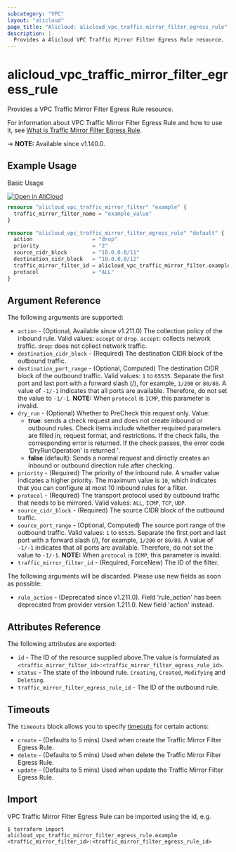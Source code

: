 ```yaml
---
subcategory: "VPC"
layout: "alicloud"
page_title: "Alicloud: alicloud_vpc_traffic_mirror_filter_egress_rule"
description: |-
  Provides a Alicloud VPC Traffic Mirror Filter Egress Rule resource.
---
```


# alicloud_vpc_traffic_mirror_filter_egress_rule

Provides a VPC Traffic Mirror Filter Egress Rule resource. 

For information about VPC Traffic Mirror Filter Egress Rule and how to use it, see [What is Traffic Mirror Filter Egress Rule](https://www.alibabacloud.com/help/doc-detail/261357.htm).

-> **NOTE:** Available since v1.140.0.

## Example Usage

Basic Usage

<div style="display: block;margin-bottom: 40px;"><div class="oics-button" style="float: right;position: absolute;margin-bottom: 10px;">
  <a href="https://api.aliyun.com/terraform?resource=alicloud_vpc_traffic_mirror_filter_egress_rule&exampleId=1874e0f6-cb70-2716-bc9e-aedd5581480ac8b1b550&activeTab=example&spm=docs.r.vpc_traffic_mirror_filter_egress_rule.0.1874e0f6cb&intl_lang=EN_US" target="_blank">
    <img alt="Open in AliCloud" src="https://img.alicdn.com/imgextra/i1/O1CN01hjjqXv1uYUlY56FyX_!!6000000006049-55-tps-254-36.svg" style="max-height: 44px; max-width: 100%;">
  </a>
</div></div>

```terraform
resource "alicloud_vpc_traffic_mirror_filter" "example" {
  traffic_mirror_filter_name = "example_value"
}

resource "alicloud_vpc_traffic_mirror_filter_egress_rule" "default" {
  action                   = "drop"
  priority                 = "2"
  source_cidr_block        = "10.0.0.0/11"
  destination_cidr_block   = "10.0.0.0/12"
  traffic_mirror_filter_id = alicloud_vpc_traffic_mirror_filter.example.id
  protocol                 = "ALL"
}
```

## Argument Reference

The following arguments are supported:
* `action` - (Optional, Available since v1.211.0) The collection policy of the inbound rule. Valid values: `accept` or `drop`. `accept`: collects network traffic. `drop`: does not collect network traffic.
* `destination_cidr_block` - (Required) The destination CIDR block of the outbound traffic.
* `destination_port_range` - (Optional, Computed) The destination CIDR block of the outbound traffic. Valid values: `1` to `65535`. Separate the first port and last port with a forward slash (/), for example, `1/200` or `80/80`. A value of `-1/-1` indicates that all ports are available. Therefore, do not set the value to `-1/-1`. **NOTE:** When `protocol` is `ICMP`, this parameter is invalid.
* `dry_run` - (Optional) Whether to PreCheck this request only. Value:
  - **true**: sends a check request and does not create inbound or outbound rules. Check items include whether required parameters are filled in, request format, and restrictions. If the check fails, the corresponding error is returned. If the check passes, the error code 'DryRunOperation' is returned '.
  - **false** (default): Sends a normal request and directly creates an inbound or outbound direction rule after checking.
* `priority` - (Required) The priority of the inbound rule. A smaller value indicates a higher priority. The maximum value is `10`, which indicates that you can configure at most 10 inbound rules for a filter.
* `protocol` - (Required) The transport protocol used by outbound traffic that needs to be mirrored. Valid values: `ALL`, `ICMP`, `TCP`, `UDP`.
* `source_cidr_block` - (Required) The source CIDR block of the outbound traffic.
* `source_port_range` - (Optional, Computed) The source port range of the outbound traffic. Valid values: `1` to `65535`. Separate the first port and last port with a forward slash (/), for example, `1/200` or `80/80`. A value of `-1/-1` indicates that all ports are available. Therefore, do not set the value to `-1/-1`. **NOTE:** When `protocol` is `ICMP`, this parameter is invalid.
* `traffic_mirror_filter_id` - (Required, ForceNew) The ID of the filter.

The following arguments will be discarded. Please use new fields as soon as possible:
* `rule_action` - (Deprecated since v1.211.0). Field 'rule_action' has been deprecated from provider version 1.211.0. New field 'action' instead.

## Attributes Reference

The following attributes are exported:
* `id` - The ID of the resource supplied above.The value is formulated as `<traffic_mirror_filter_id>:<traffic_mirror_filter_egress_rule_id>`.
* `status` - The state of the inbound rule. `Creating`, `Created`, `Modifying` and `Deleting`.
* `traffic_mirror_filter_egress_rule_id` - The ID of the outbound rule.

## Timeouts

The `timeouts` block allows you to specify [timeouts](https://developer.hashicorp.com/terraform/language/resources/syntax#operation-timeouts) for certain actions:
* `create` - (Defaults to 5 mins) Used when create the Traffic Mirror Filter Egress Rule.
* `delete` - (Defaults to 5 mins) Used when delete the Traffic Mirror Filter Egress Rule.
* `update` - (Defaults to 5 mins) Used when update the Traffic Mirror Filter Egress Rule.

## Import

VPC Traffic Mirror Filter Egress Rule can be imported using the id, e.g.

```shell
$ terraform import alicloud_vpc_traffic_mirror_filter_egress_rule.example <traffic_mirror_filter_id>:<traffic_mirror_filter_egress_rule_id>
```